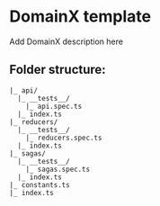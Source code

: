 # DomainX template

Add DomainX description here

## Folder structure:

```
|_ api/
  |_ __tests__/
    |_ api.spec.ts
  |_ index.ts
|_ reducers/
  |_ __tests__/
    |_ reducers.spec.ts
  |_ index.ts
|_ sagas/
  |_ __tests__/
    |_ sagas.spec.ts
  |_ index.ts
|_ constants.ts
|_ index.ts
```
